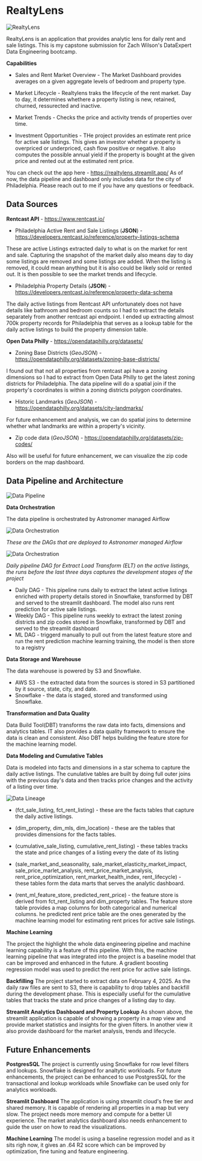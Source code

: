 # RealtyLens

![RealtyLens](./images/realtylens.png)

RealtyLens is an application that provides analytic lens for daily rent and sale listings. This is my capstone submission for Zach Wilson's DataExpert Data Engineering bootcamp.

**Capabilities**
- Sales and Rent Market Overview - The Market Dashboard provides averages on a given aggregate levels of bedroom and property type.  

- Market Lifecycle - Realtylens traks the lifecycle of the rent market. Day to day, it determines whethere a property listing is new, retained, churned, ressurected and inactive. 

- Market Trends - Checks the price and activity trends of properties over time.

- Investment Opportunities - THe project provides an estimate rent price for active sale listings. This gives an investor whether a property is overpriced or underpriced, cash flow positive or negative. It also computes the possible annual yield if the property is bought at the given price and rented out at the estimated rent price.

You can check out the app here - https://realtylens.streamlit.app/
As of now, the data pipeline and dashboard only includes data for the city of Philadelphia. Please reach out to me if you have any questions or feedback. 

## Data Sources
**Rentcast API** - https://www.rentcast.io/

- Philadelphia Active Rent and Sale Listings (**JSON**) - https://developers.rentcast.io/reference/property-listings-schema
 
 These are active Listings extracted daily to what is on the market for rent and sale. Capturing the snapshot of the market daily also means day to day some listings are removed and some listings are added. When the listing is removed, it could mean anything but it is also could be likely sold or rented out. It is then possible to see the market trends and lifecycle.

- Philadelphia Property Details (**JSON**) - https://developers.rentcast.io/reference/property-data-schema

The daily active listings from Rentcast API unfortunately does not have details like bathroom and bedroom counts so I had to extract the details separately from another rentcast api endpoint. I ended up extracting almost 700k property records for Philadelphia that serves as a lookup table for the daily active listings to build the property dimension table.

**Open Data Philly** - https://opendataphilly.org/datasets/

- Zoning Base Districts (*GeoJSON*) - https://opendataphilly.org/datasets/zoning-base-districts/

I found out that not all properties from rentcast api have a zoning dimensions so I had to extract from Open Data Philly to get the latest zoning districts for Philadelphia. The data pipeline will do a spatial join if the property's coordinates is within a zoning districts polygon coordinates.

- Historic Landmarks (*GeoJSON*) - https://opendataphilly.org/datasets/city-landmarks/

For future enhancement and analysis, we can do spatial joins to determine whether what landmarks are within a property's vicinity.

- Zip code data (*GeoJSON*) - https://opendataphilly.org/datasets/zip-codes/

Also will be useful for future enhancement, we can visualize the zip code borders on the map dashboard.

## Data Pipeline and Architecture

![Data Pipeline](./images/realtylens_conceptual_diagram.png)

**Data Orchestration**

The data pipeline is orchestrated by Astronomer managed Airflow

![Data Orchestration](./images/airflow_1.png)

*These are the DAGs that are deployed to Astronomer managed Airflow*

![Data Orchestration](./images/airflow_2.png)

*Daily pipeline DAG for Extract Load Transform (ELT) on the active listings, the runs before the last three days captures the development stages of the project*

- Daily DAG - This pipeline runs daily to extract the latest active listings enriched with property details stored in Snowflake, transformed by DBT and served to the streamlit dashboard. The model also runs rent prediction for active sale listings.
- Weekly DAG - This pipeline runs weekly to extract the latest zoning districts and zip codes stored in Snowflake, transformed by DBT and served to the streamlit dashboard
- ML DAG - triggerd manually to pull out from the latest feature store and run the rent prediction machine learning training, the model is then store to a registry

**Data Storage and Warehouse**

The data warehouse is powered by S3 and Snowflake.
- AWS S3 - the extracted data from the sources is stored in S3 partitioned by it source, state, city, and date.
- Snowflake - the data is staged, stored and transformed using Snowflake.

**Transformation and Data Quality**

Data Build Tool(DBT) transforms the raw data into facts, dimensions and analytics tables. IT also provides a data quality framework to ensure the data is clean and consistent. Also DBT helps building the feature store for the machine learning model.

**Data Modeling and Cumulative Tables**

Data is modeled into facts and dimensions in a star schema to capture the daily active listings. The cunulative tables are built by doing full outer joins with the previous day's data and then tracks price changes and the activity of a listing over time.

![Data Lineage](./images/data_lineage.png)

- (fct_sale_listing, fct_rent_listing) - these are the facts tables that capture the daily active listings.

- (dim_property, dim_mls, dim_location) - these are the tables that provides dimensions for the facts tables.

- (cumulative_sale_listing, cumulative_rent_listing) - these tables tracks the state and price changes of a listing every the date of its listing

- (sale_market_and_seasonality, sale_market_elasticity_market_impact, sale_price_marlet_analysis, rent_price_market_analysis, rent_price_optimization, rent_market_health_index, rent_lifecycle) - these tables form the data marts that serves the analytic dashboard.

- (rent_ml_feature_store, predicted_rent_price) - the feature store is derived from fct_rent_listing and dim_property tables. The feature store table provides a map columns for both categorical and numerical columns.
he predicted rent price table are the ones generated by the machine learning model for estimating rent prices for active sale listings.

**Machine Learning**

The project the highlight the whole data engineering pipeline and machine learning capability is a feature of this pipeline. With this, the machine learning pipeline that was integrated into the project is a baseline model that can be improved and enhanced in the future. A gradient boosting regression model was used to predict the rent price for active sale listings.

**Backfilling**
The project started to extract data on February 4, 2025. As the daily raw files are sent to S3, there is capability to drop tables and backfill during the development phase. This is especially useful for the cumulative tables that tracks the state and price changes of a listing day to day.

**Streamlit Analytics Dashboard and Property Lookup**
As shown above, the streamlit application is capable of showing a property in a map view and provide market statistics and insights for the given filters. In another view it also provide dashboard for the market analysis, trends and lifecycle.

## Future Enhancements

**PostgresSQL** The project is currently using Snowflake for row level filters and lookups. Snowflake is designed for analtytic workloads. For future enhancements, the project can be enhanced to use PostgresSQL for the transactional and lookup workloads while Snowflake can be used only for analytics workloads.

**Streamlit Dashboard** The application is using streamlit cloud's free tier and shared memory. It is capable of rendering all properties in a map but very slow. The project needs more memory and compute for a better UI experience. The market analytics dashboard also needs enhancement to guide the user on how to read the visualizations.

**Machine Learning** The model is using a baseline regression model and as it sits righ now, it gives an .64 R2 score which can be improved by optimization, fine tuning and feature engineering.
